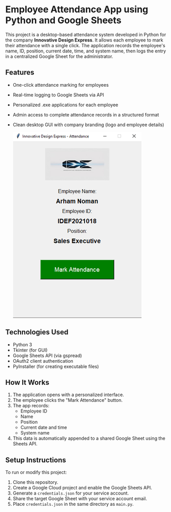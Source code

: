 # Employee Attendance App using Python and Google Sheets

This project is a desktop-based attendance system developed in Python for the company **Innovative Design Express**. It allows each employee to mark their attendance with a single click. The application records the employee's name, ID, position, current date, time, and system name, then logs the entry in a centralized Google Sheet for the administrator.

## Features

- One-click attendance marking for employees
- Real-time logging to Google Sheets via API
- Personalized .exe applications for each employee
- Admin access to complete attendance records in a structured format
- Clean desktop GUI with company branding (logo and employee details)

  ![App Screenshot](https://raw.githubusercontent.com/faizankhan1428/attendance-app/main/app%20Image/screenshot.PNG)

## Technologies Used

- Python 3
- Tkinter (for GUI)
- Google Sheets API (via gspread)
- OAuth2 client authentication
- PyInstaller (for creating executable files)

## How It Works

1. The application opens with a personalized interface.
2. The employee clicks the "Mark Attendance" button.
3. The app records:
   - Employee ID
   - Name
   - Position
   - Current date and time
   - System name
4. This data is automatically appended to a shared Google Sheet using the Sheets API.

## Setup Instructions

To run or modify this project:

1. Clone this repository.
2. Create a Google Cloud project and enable the Google Sheets API.
3. Generate a `credentials.json` for your service account.
4. Share the target Google Sheet with your service account email.
5. Place `credentials.json` in the same directory as `main.py`.

